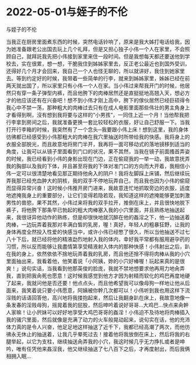 # 2022-05-01与姪子的不伦



与姪子的不伦



当我正在厨房里面煮东西的时候，突然电话铃响了，原来是我大姊打电话给我，因为她准备跟老公出国去玩上几个礼拜，但是又担心独子小伟一个人在家里，不会照顾自己，就拜託我先把小伟接到家里来住一段时间。但是我想每天都还要送他到学校去，实在很累，想一想，干脆我住到姊姊家里去，反正老公最近也到国外受训，还得好几个月才会回来，我自己一个人也怪无聊的，所以就讲好，我住到她家里去。等到约定好的时候，我带着一些简单的行李，就来到姊姊家里，姊姊已经在前两天就出国了，所以家里只有小伟一个人在家。当小伟过来帮我开门的时候，他居然只有穿一条子弹型内裤，而且他胯下的肉棒居然还是直挺挺地高翘入天，想必方才的他应该还有在兴奋吧！想不到小伟才刚上高中，胯下的傢伙居然已经巨硕得令我心中不禁一荡，那种粗大的肉棒过去只有在成人电影里面那些伟壮的男主角身上才看得到啊，沒有想到我将要与这样的”小男孩”，一同住上近一个月！当他帮我把行李拿到房间之后，我就准备更换一套比较轻松的衣服，好让自己舒服一下。当我打开行李箱的时候，我突然有了一个念头─我要跟小伟上床！想到这里，我的身体彷彿都已经感受到小伟那粗大的肉棒在我穴里抽送时所带给我的快感。我将身上的衣服全部脱光，而且故意地将房门半开，我再将一面可移动式的落地镜移到适当的角度，让我可以从镜子里面看到门口的状况，果不其然，当我在镜子前面搔首弄姿的时候，我已经看到小伟的身影出现在门边，正在偷窥我的一举一动，我故意抚弄我的胸部以及我的下体，并且甚至将我的下体对准门口的方向而大开着，我相信小伟一定可以很清楚地看见那正期待他肏入的阴户！我将左脚踩上床铺，然后继续玩弄我那已经充血肿大的阴核，我的双手不停地玩弄自己，而且我也因为小伟的偷窥而显得异常兴奋！这时候小伟推开房门进来，我故意连忙地抓取旁边的衣服，适度地遮掩我身上的重要部分，让它们变得若隐若现，我知道这样的遮掩能够更加刺激男性的兽慾，果不其然，小伟过来将我的双手拉开，推倒在床上，并且很快地脱下裤子，将他胯下那条早已勃起的粗大肉棒塞入我的小穴里面，并且熟练地抽送起来，我很讶异他动作的熟练，但是却很快地就沉醉在他的姦淫之下，他一边抽送着肉棒，一边玩弄着我那对丰满白皙的乳房，喔！真好，年轻人的粗暴狂野，让我的身体再度全然投入性爱的快感当中，或许小伟已经憋了很久，所以当他抽送不过七八十下后，就已经将他的精液勐烈地射入我的体内，幸好我平常都有服用避孕药的习惯，所以反而能够让我盡情第享受精液射入体内的那种快感！小伟射出之后，趴在我的身上，依然依依不捨地玩弄着我的乳房，而且他还捨不得将肉棒从我的小穴里面抽出来，我看着他，他笑着说「小阿姨，妳的小穴好棒喔！玩起来真的是很爽！」说句实话，当我看到他那英俊的脸庞，我就不禁地想要求他再用力地肏弄我，直到把我肏死也愿意！这时候我感觉到他方才因为射精而软化的鸡巴再度地硬了起来，我就问他是否还要！他点点头，而且他希望我可以像母狗一样地让他从后面来，我笑着说只要小伟愿意，阿姨被你幹几次都可以！小伟听到我也用这样下流淫贱的话语回答他，高兴地将我搂抱起来，然后让我翻身趴在床上，我故意地像一条发春的淫贱母狗，摇晃着我的屁股，然后呻吟着说好哥哥…大鸡巴…快点来肏幹人家嘛！让小屄妹可以好好地享受大鸡巴哥哥的姦淫！小伟迫不及待地将肉棒插入我的骚穴里面，然后就像是充满了动力的火车般晃动起来，说句实在话，他的充沛体力真的是令人兴奋，他足足地这样抽送了近千下，我都已经高潮了两次，而他彷彿永无休止的抽送着，让我几乎晕死过去！接着他将我放倒在床上，然后将我的右腿举起，以它为支柱，继续抽送肏弄我的小穴，我这时候几乎无力挣扎或者是呻吟，唯有任凭他来姦淫我，他又继续抽送了七八百下之后，才再度射出，而后我俩相拥入眠…


